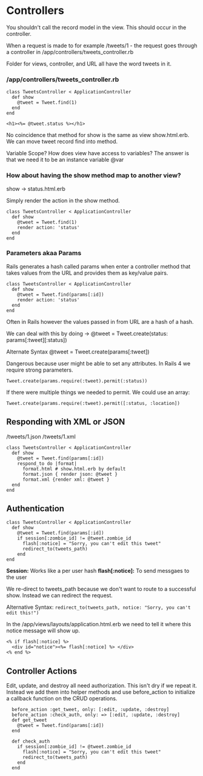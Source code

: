 # Controllers

You shouldn't call the record model in the view. This should occur in the controller.

When a request is made to for example /tweets/1 - the request goes through a controller in /app/controllers/tweets_controller.rb

Folder for views, controller, and URL all have the word tweets in it.

### /app/controllers/tweets_controller.rb

```
class TweetsController < ApplicationController
  def show
    @tweet = Tweet.find(1)
  end
end
```

```
<h1><%= @tweet.status %></h1>
```

No coincidence that method for show is the same as view show.html.erb. We can move tweet record find into method.

Variable Scope? How does view have access to variables? The answer is that we need it to be an instance variable @var

### How about having the show method map to another view?

show -> status.html.erb

Simply render the action in the show method. 

```
class TweetsController < ApplicationController
  def show
    @tweet = Tweet.find(1)
    render action: 'status'
  end
end
```

### Parameters akaa Params

Rails generates a hash called params when enter a controller method that takes values from the URL and provides them as key/value pairs.

```
class TweetsController < ApplicationController
  def show
    @tweet = Tweet.find(params[:id])
    render action: 'status'
  end
end
```

Often in Rails however the values passed in from URL are a hash of a hash.

We can deal with this by doing -> @tweet = Tweet.create(status: params[:tweet][:status])

Alternate Syntax @tweet = Tweet.create(params[:tweet])

Dangerous because user might be able to set any attributes. In Rails 4 we require strong parameters.

```Tweet.create(params.require(:tweet).permit(:status))```

If there were multiple things we needed to permit. We could use an array:

```Tweet.create(params.require(:tweet).permit([:status, :location])```

## Responding with XML or JSON

/tweets/1.json
/tweets/1.xml

```
class TweetsController < ApplicationController
  def show
    @tweet = Tweet.find(params[:id])
    respond_to do |format|
      format.html # show.html.erb by default
      format.json { render json: @tweet }
      format.xml {render xml: @tweet }
  end
end
```

## Authentication

```
class TweetsController < ApplicationController
  def show
    @tweet = Tweet.find(params[:id])
    if session[:zombie_id] != @tweet.zombie_id
      flash[:notice] = "Sorry, you can't edit this tweet"
      redirect_to(tweets_path)
    end
end
```

**Session:** Works like a per user hash
**flash[:notice]:** To send messgaes to the user

We re-direct to tweets_path because we don't want to route to a successful show. Instead we can redirect the request.

Alternative Syntax: ```redirect_to(tweets_path, notice: "Sorry, you can't edit this!")```

In the /app/views/layouts/application.html.erb we need to tell it where this notice message will show up.

```
<% if flash[:notice] %>
  <div id="notice"><%= flash[:notice] %> </div>
<% end %>
```

## Controller Actions

Edit, update, and destroy all need authorization. This isn't dry if we repeat it. Instead we add them into helper methods and use
before_action to initialize a callback function on the CRUD operations.

```
  before_action :get_tweet, only: [:edit, :update, :destroy]
  before_action :check_auth, only: => [:edit, :update, :destroy]
  def get_tweet
    @tweet = Tweet.find(params[:id])
  end
  
  def check_auth
    if session[:zombie_id] != @tweet.zombie_id
      flash[:notice] = "Sorry, you can't edit this tweet"
      redirect_to(tweets_path)
    end    
  end
```

